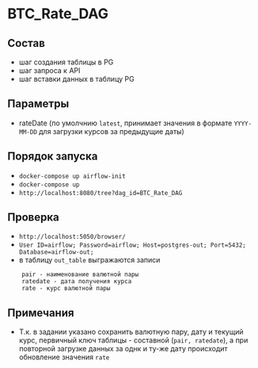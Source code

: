 # BTC_Rate_DAG
## Состав
- шаг создания таблицы в PG
- шаг запроса к API
- шаг вставки данных в таблицу PG

## Параметры
- rateDate (по умолчнию `latest`, принимает значения в формате `YYYY-MM-DD` для загрузки курсов за предыдущие даты)

## Порядок запуска
- `docker-compose up airflow-init`
- `docker-compose up`
- `http://localhost:8080/tree?dag_id=BTC_Rate_DAG`

## Проверка
- `http://localhost:5050/browser/`
- `User ID=airflow; Password=airflow; Host=postgres-out; Port=5432; Database=airflow-out;`
- в таблицу `out_table` выгражаются записи
```
    pair - наименование валютной пары
    ratedate - дата получения курса
    rate - курс валютной пары
```

## Примечания
- Т.к. в задании указано сохранить валютную пару, дату и текущий курс, первичный ключ таблицы - составной (`pair, ratedate`), а при повторной загрузке данных за однк и ту-же дату происходит обновление значения `rate`